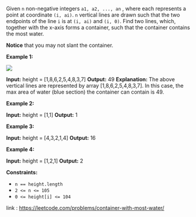 
Given `n` non-negative integers `a1, a2, ..., an`  , where each represents a point at coordinate `(i, ai)`. `n` vertical lines are drawn such that the two endpoints of the line `i` is at `(i, ai)` and `(i, 0)`. Find two lines, which, together with the x-axis forms a container, such that the container contains the most water.

**Notice** that you may not slant the container.

**Example 1:**

![](https://s3-lc-upload.s3.amazonaws.com/uploads/2018/07/17/question_11.jpg)

**Input:** height = [1,8,6,2,5,4,8,3,7]
**Output:** 49
**Explanation:** The above vertical lines are represented by array [1,8,6,2,5,4,8,3,7]. In this case, the max area of water (blue section) the container can contain is 49.

**Example 2:**

**Input:** height = [1,1]
**Output:** 1

**Example 3:**

**Input:** height = [4,3,2,1,4]
**Output:** 16

**Example 4:**

**Input:** height = [1,2,1]
**Output:** 2

**Constraints:**

-   `n == height.length`
-   `2 <= n <= 105`
-   `0 <= height[i] <= 104`

link : https://leetcode.com/problems/container-with-most-water/
